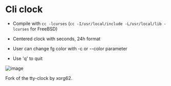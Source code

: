 # Cli clock

- Compile with `cc -lcurses` (`cc -I/usr/local/include -L/usr/local/lib -lcurses` for FreeBSD)

- Centered clock with seconds, 24h format

- User can change fg color with -c or --color parameter

- Use 'q' to quit

![image](http://paste.unixhub.net/index.php/FgL0/)



Fork of the tty-clock by xorg62.
